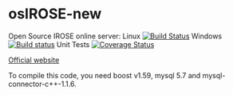 # osIROSE-new
Open Source IROSE online server: 
Linux [![Build Status](https://travis-ci.org/RavenX8/osIROSE-new.svg)](https://travis-ci.org/RavenX8/osIROSE-new)
Windows [![Build status](https://ci.appveyor.com/api/projects/status/20x0eufp7djvunf3?svg=true)](https://ci.appveyor.com/project/RavenX8/osirose-new)
Unit Tests [![Coverage Status](https://coveralls.io/repos/RavenX8/osIROSE-new/badge.svg?service=github)](https://coveralls.io/github/RavenX8/osIROSE-new?branch=master)

[Official website](http://forum.dev-osrose.com/index.php)

To compile this code, you need boost v1.59, mysql 5.7 and mysql-connector-c++-1.1.6.
